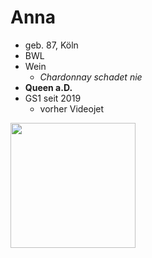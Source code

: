 # Anna

- geb. 87, Köln
- BWL
- Wein
  - *Chardonnay schadet nie*
- **Queen a.D.**
- GS1 seit 2019
  - vorher Videojet

<img src="https://profile-images.xing.com/images/05df73e289ab343269d2e16d31eaec0d-5/anna-klapper.1024x1024.jpg" width="200px">

